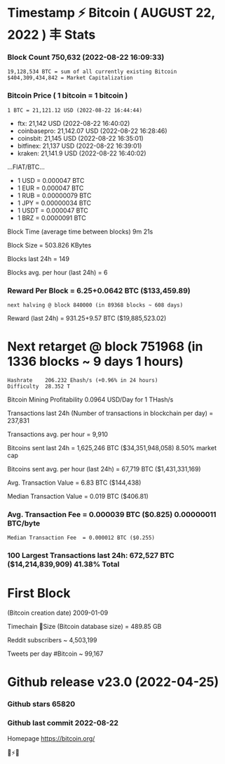 # Timestamp ⚡ Bitcoin ( AUGUST 22, 2022 ) 丰 Stats

### Block Count	750,632 (2022-08-22 16:09:33)
    19,128,534 BTC = sum of all currently existing Bitcoin 
    $404,309,434,842 = Market Capitalization
    
### Bitcoin Price  ( 1 bitcoin = 1 bitcoin )
	1 BTC = 21,121.12 USD (2022-08-22 16:44:44)
- ftx: 21,142 USD (2022-08-22 16:40:02)
- coinbasepro: 21,142.07 USD (2022-08-22 16:28:46)
- coinsbit: 21,145 USD (2022-08-22 16:35:01)
- bitfinex: 21,137 USD (2022-08-22 16:39:01)
- kraken: 21,141.9 USD (2022-08-22 16:40:02)

...FIAT/BTC...

- 1 USD = 0.000047 BTC
- 1 EUR = 0.000047 BTC
- 1 RUB = 0.00000079 BTC
- 1 JPY = 0.00000034 BTC
- 1 USDT = 0.000047 BTC
- 1 BRZ = 0.0000091 BTC

Block Time (average time between blocks)	9m 21s

Block Size	= 503.826 KBytes

Blocks last 24h	= 149

Blocks avg. per hour (last 24h)	= 6

### Reward Per Block	= 6.25+0.0642 BTC ($133,459.89) 
    next halving @ block 840000 (in 89368 blocks ~ 608 days)
    
Reward (last 24h)	= 931.25+9.57 BTC ($19,885,523.02)

# Next retarget @ block 751968 (in 1336 blocks ~ 9 days 1 hours)
    Hashrate	206.232 Ehash/s (+0.96% in 24 hours)
    Difficulty	28.352 T 

Bitcoin Mining Profitability	0.0964 USD/Day for 1 THash/s

Transactions last 24h (Number of transactions in blockchain per day)	= 237,831

Transactions avg. per hour	= 9,910

Bitcoins sent last 24h	= 1,625,246 BTC ($34,351,948,058) 8.50% market cap

Bitcoins sent avg. per hour (last 24h)	= 67,719 BTC ($1,431,331,169)

Avg. Transaction Value	= 6.83 BTC ($144,438)

Median Transaction Value	= 0.019 BTC ($406.81)

### Avg. Transaction Fee	= 0.000039 BTC ($0.825) 0.00000011 BTC/byte
    Median Transaction Fee	= 0.000012 BTC ($0.255)

### 100 Largest Transactions	last 24h: 672,527 BTC ($14,214,839,909) 41.38% Total

# First Block
(Bitcoin creation date)	2009-01-09

Timechain 🪩Size (Bitcoin database size)	= 489.85 GB

Reddit subscribers	~  4,503,199

Tweets per day #Bitcoin ~	99,167

# Github release	v23.0 (2022-04-25)

### Github stars	65820

### Github last commit	2022-08-22

Homepage	https://bitcoin.org/

💙⚡💜
